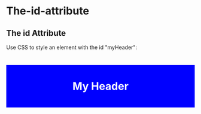# The-id-attribute
<!DOCTYPE html>
<html>
<head>
<style>
#myHeader {
  background-color: blue;
  color: white;
  padding: 40px;
  text-align: center;
} 
</style>
</head>
<body>

<h2>The id Attribute</h2>
<p>Use CSS to style an element with the id "myHeader":</p>

<h1 id="myHeader">My Header</h1>

</body>
</html>
